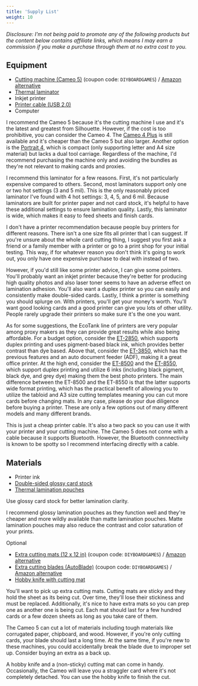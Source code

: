 ```yaml
---
title: 'Supply List'
weight: 10
---
```


*Disclosure: I'm not being paid to promote any of the following products but the content below contains affiliate links, which means I may earn a commission if you make a purchase through them at no extra cost to you.*

## Equipment

* [Cutting machine (Cameo 5)](https://www.silhouetteamerica.com/cameo-5?affiliate_code=uKx6VtFWmI&referring_service=link) (coupon code: `DIYBOARDGAMES`) / [Amazon alternative](https://amzn.to/3Sua8le)
* [Thermal laminator](https://amzn.to/3E82k57)
* Inkjet printer
* [Printer cable (USB 2.0)](https://amzn.to/4jeHsrI)
* Computer

I recommend the Cameo 5 because it's the cutting machine I use and it's the latest and greatest from Silhouette. However, if the cost is too prohibitive, you can consider the Cameo 4. The [Cameo 4 Plus]( https://www.silhouetteamerica.com/cameo-plus?affiliate_code=uKx6VtFWmI&referring_service=link) is still available and it's cheaper than the Cameo 5 but also larger. Another option is the [Portrait 4](https://www.silhouetteamerica.com/portrait-4?affiliate_code=uKx6VtFWmI&referring_service=link), which is compact (only supporting letter and A4 size material) but lacks a dual tool carriage. Regardless of the machine, I'd recommend purchasing the machine only and avoiding the bundles as they're not relevant to making cards and proxies.

I recommend this laminator for a few reasons. First, it's not particularly expensive compared to others. Second, most laminators support only one or two hot settings (3 and 5 mil). This is the only reasonably priced laminator I've found with 4 hot settings: 3, 4, 5, and 6 mil. Because laminators are built for printer paper and not card stock, it's helpful to have these additional settings to ensure lamination quality. Lastly, this laminator is wide, which makes it easy to feed sheets and finish cards.

I don't have a printer recommendation because people buy printers for different reasons. There isn't a one size fits all printer that I can suggest. If you're unsure about the whole card cutting thing, I suggest you first ask a friend or a family member with a printer or go to a print shop for your initial testing. This way, if for whatever reason you don't think it's going to work out, you only have one expensive purchase to deal with instead of two.

However, if you'd still like some printer advice, I can give some pointers. You'll probably want an inkjet printer because they're better for producing high quality photos and also laser toner seems to have an adverse effect on lamination adhesion. You'll also want a duplex printer so you can easily and consistently make double-sided cards. Lastly, I think a printer is something you should splurge on. With printers, you'll get your money's worth. You'll want good looking cards and a good printer can give you lots of other utility. People rarely upgrade their printers so make sure it's the one you want.

As for some suggestions, the EcoTank line of printers are very popular among proxy makers as they can provide great results while also being affordable. For a budget option, consider the [ET-2850](https://amzn.to/4kk7tGx), which supports duplex printing and uses pigment-based black ink, which provides better contrast than dye based. Above that, consider the [ET-3850](https://amzn.to/3SZwXOb), which has the previous features and an auto document feeder (ADF), making it a great office printer. At the high end, consider the [ET-8500](https://amzn.to/3G2eu0w) and the [ET-8550](https://amzn.to/444jQBH), which support duplex printing and utilize 6 inks (including black pigment, black dye, and grey dye) making them the best photo printers. The main difference between the ET-8500 and the ET-8550 is that the latter supports wide format printing, which has the practical benefit of allowing you to utilize the tabloid and A3 size cutting templates meaning you can cut more cards before changing mats. In any case, please do your due diligence before buying a printer. These are only a few options out of many different models and many different brands.

This is just a cheap printer cable. It's also a two pack so you can use it with your printer and your cutting machine. The Cameo 5 does not come with a cable because it supports Bluetooth. However, the Bluetooth connnectivity is known to be spotty so I recommend interfacing directly with a cable.

## Materials

* Printer ink
* [Double-sided glossy card stock](https://amzn.to/44aHHyc)
* [Thermal lamination pouches](https://amzn.to/3E5yE8M)

Use glossy card stock for better lamination clarity.

I recommend glossy lamination pouches as they function well and they're cheaper and more wildly available than matte lamination pouches. Matte lamination pouches may also reduce the contrast and color saturation of your prints.

Optional
* [Extra cutting mats (12 x 12 in)](https://www.silhouetteamerica.com/cut-mat-12-3t-c?affiliate_code=uKx6VtFWmI&referring_service=link) (coupon code: `DIYBOARDGAMES`) / [Amazon alternative](https://amzn.to/3GKwigs)
* [Extra cutting blades (AutoBlade)](https://www.silhouetteamerica.com/silh-blade-auto-2?affiliate_code=uKx6VtFWmI&referring_service=link) (coupon code: `DIYBOARDGAMES`) / [Amazon alternative](https://amzn.to/3GMN8eM)
* [Hobby knife with cutting mat](https://amzn.to/41UT2CF)

You'll want to pick up extra cutting mats. Cutting mats are sticky and they hold the sheet as its being cut. Over time, they'll lose their stickiness and must be replaced. Additionally, it's nice to have extra mats so you can prep one as another one is being cut. Each mat should last for a few hundred cards or a few dozen sheets as long as you take care of them.

The Cameo 5 can cut a lot of materials including tough materials like corrugated paper, chipboard, and wood. However, if you're only cutting cards, your blade should last a long time. At the same time, if you're new to these machines, you could accidentally break the blade due to improper set up. Consider buying an extra as a back up.

A hobby knife and a (non-sticky) cutting mat can come in handy. Occasionally, the Cameo will leave you a straggler card where it's not completely detached. You can use the hobby knife to finish the cut.